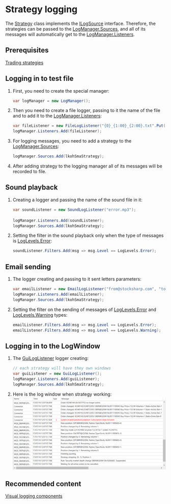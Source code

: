 # Strategy logging

The [Strategy](xref:StockSharp.Algo.Strategies.Strategy) class implements the [ILogSource](xref:StockSharp.Logging.ILogSource) interface. Therefore, the strategies can be passed to the [LogManager.Sources](xref:StockSharp.Logging.LogManager.Sources), and all of its messages will automatically get to the [LogManager.Listeners](xref:StockSharp.Logging.LogManager.Listeners). 

## Prerequisites

[Trading strategies](../strategies.md)

## Logging in to test file

1. First, you need to create the special manager: 

   ```cs
   var logManager = new LogManager();
   ```
2. Then you need to create a file logger, passing to it the name of the file and to add it to the [LogManager.Listeners](xref:StockSharp.Logging.LogManager.Listeners): 

   ```cs
   var fileListener = new FileLogListener("{0}_{1:00}_{2:00}.txt".Put(DateTime.Now.Year, DateTime.Now.Month, DateTime.Now.Day));
   logManager.Listeners.Add(fileListener);
   ```
3. For logging messages, you need to add a strategy to the [LogManager.Sources](xref:StockSharp.Logging.LogManager.Sources): 

   ```cs
   logManager.Sources.Add(lkohSmaStrategy);
   ```
4. After adding strategy to the logging manager all of its messages will be recorded to file. 

## Sound playback

1. Creating a logger and passing the name of the sound file in it: 

   ```cs
   var soundListener = new SoundLogListener("error.mp3");
   						
   logManager.Listeners.Add(soundListener);
   logManager.Sources.Add(lkohSmaStrategy);
   ```
2. Setting the filter in the sound playback only when the type of messages is [LogLevels.Error](xref:StockSharp.Logging.LogLevels.Error): 

   ```cs
   soundListener.Filters.Add(msg => msg.Level == LogLevels.Error);
   ```

## Email sending

1. The logger creating and passing to it sent letters parameters: 

   ```cs
   var emailListener = new EmailLogListener("from@stocksharp.com", "to@stocksharp.com");
   logManager.Listeners.Add(emailListener);
   logManager.Sources.Add(lkohSmaStrategy);
   ```
2. Setting the filter on the sending of messages of [LogLevels.Error](xref:StockSharp.Logging.LogLevels.Error) and [LogLevels.Warning](xref:StockSharp.Logging.LogLevels.Warning) types: 

   ```cs
   emailListener.Filters.Add(msg => msg.Level == LogLevels.Error);
   emailListener.Filters.Add(msg => msg.Level == LogLevels.Warning);
   ```

## Logging in to the LogWindow

1. The [GuiLogListener](xref:StockSharp.Xaml.GuiLogListener) logger creating: 

   ```cs
   // each strategy will have they own windows
   var guiListener = new GuiLogListener();
   logManager.Listeners.Add(guiListener);
   logManager.Sources.Add(lkohSmaStrategy);
   ```
2. Here is the log window when strategy working: ![strategylogging](../../../images/strategy_logging.png)

## Recommended content

[Visual logging components](../graphical_user_interface/logging.md)

